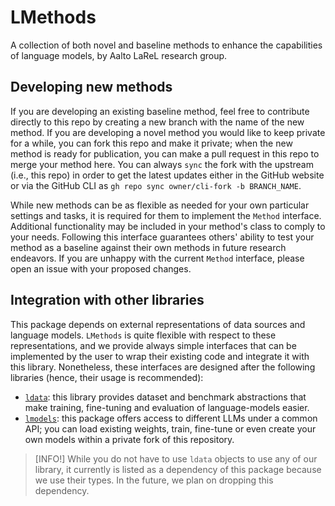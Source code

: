 # LMethods
A collection of both novel and baseline methods to enhance the capabilities of language models, by Aalto LaReL research group.

## Developing new methods
If you are developing an existing baseline method, feel free to contribute directly to this repo by creating a new branch with the name of the new method. If you are developing a novel method you would like to keep private for a while, you can fork this repo and make it private; when the new method is ready for publication, you can make a pull request in this repo to merge your method here. You can always `sync` the fork with the upstream (i.e., this repo) in order to get the latest updates either in the GitHub website or via the GitHub CLI as `gh repo sync owner/cli-fork -b BRANCH_NAME`.

While new methods can be as flexible as needed for your own particular settings and tasks, it is required for them to implement the `Method` interface. Additional functionality may be included in your method's class to comply to your needs. Following this interface guarantees others' ability to test your method as a baseline against their own methods in future research endeavors. If you are unhappy with the current `Method` interface, please open an issue with your proposed changes.

## Integration with other libraries
This package depends on external representations of data sources and language models. `LMethods` is quite flexible with respect to these representations, and we provide always simple interfaces that can be implemented by the user to wrap their existing code and integrate it with this library. Nonetheless, these interfaces are designed after the following libraries (hence, their usage is recommended):

- [`ldata`](https://github.com/serhez/ldata): this library provides dataset and benchmark abstractions that make training, fine-tuning and evaluation of language-models easier.
- [`lmodels`](https://github.com/serhez/lmodels): this package offers access to different LLMs under a common API; you can load existing weights, train, fine-tune or even create your own models within a private fork of this repository.

> [INFO!]
> While you do not have to use `ldata` objects to use any of our library, it currently is listed as a dependency of this package because we use their types. In the future, we plan on dropping this dependency.
